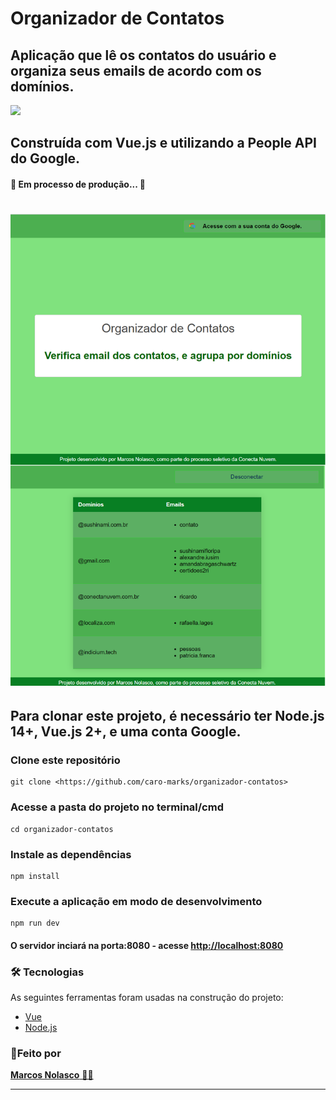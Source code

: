 <h1 > Organizador de Contatos </h1>
<h2 > Aplicação que lê os contatos do usuário e organiza seus emails de acordo com os domínios. </h2>
<img src="https://img.shields.io/static/v1?label=Vue&message=PeopleAPI&color=7159c1&style=for-the-badge&logo=ghost"/>

## Construída com Vue.js e utilizando a People API do Google.

<h4> 
	 🚀 Em processo de produção...  🚧
</h4>

<h1 align="center">
  <img src="./public/assets/views.png" />
</h1>

## Para clonar este projeto, é necessário ter Node.js 14+, Vue.js 2+, e uma conta Google.

### Clone este repositório

```
git clone <https://github.com/caro-marks/organizador-contatos>
```

### Acesse a pasta do projeto no terminal/cmd

```
cd organizador-contatos
```

### Instale as dependências

```
npm install
```

### Execute a aplicação em modo de desenvolvimento

```
npm run dev
```

#### O servidor inciará na porta:8080 - acesse <http://localhost:8080>

### 🛠 Tecnologias

As seguintes ferramentas foram usadas na construção do projeto:

- [Vue](https://cli.vuejs.org/)
- [Node.js](https://nodejs.org/)

### <a>🚀Feito por</a>

<a href="https://www.linkedin.com/in/caro-marks">
   <b>Marcos Nolasco</b> 👋🏽
</a>

---
